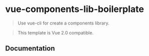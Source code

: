 # vue-components-lib-boilerplate

> Use vue-cli for create a components library.

> This template is Vue 2.0 compatible.

## Documentation


